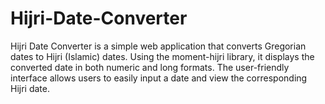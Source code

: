 # Hijri-Date-Converter
Hijri Date Converter is a simple web application that converts Gregorian dates to Hijri (Islamic) dates. Using the moment-hijri library, it displays the converted date in both numeric and long formats. The user-friendly interface allows users to easily input a date and view the corresponding Hijri date.
